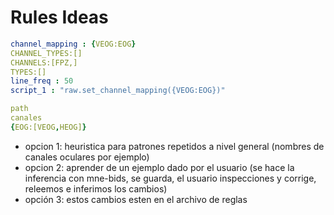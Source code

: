 # Rules Ideas

```yaml
channel_mapping : {VEOG:EOG}                                      
CHANNEL_TYPES:[]
CHANNELS:[FPZ,]
TYPES:[]
line_freq : 50
script_1 : "raw.set_channel_mapping({VEOG:EOG})"

path
canales
{EOG:[VEOG,HEOG]}
```

- opcion 1: heuristica para patrones repetidos a nivel general (nombres de canales oculares por ejemplo)
- opcion 2: aprender de un ejemplo dado por el usuario (se hace la inferencia con mne-bids, se guarda, el usuario inspecciones y corrige, releemos e inferimos los cambios)
- opción 3: estos cambios esten en el archivo de reglas